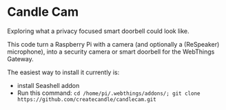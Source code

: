 # Candle Cam

Exploring what a privacy focused smart doorbell could look like.

This code turn a Raspberry Pi with a camera (and optionally a (ReSpeaker) microphone), into a security camera or smart doorbell for the WebThings Gateway.

The easiest way to install it currently is:
- install Seashell addon
- Run this command: `cd /home/pi/.webthings/addons/; git clone https://github.com/createcandle/candlecam.git `
